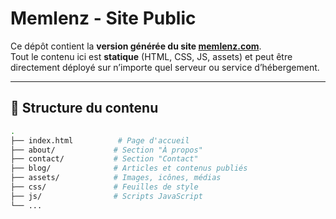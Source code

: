 # Memlenz - Site Public

Ce dépôt contient la **version générée du site [memlenz.com](https://memlenz.com)**.  
Tout le contenu ici est **statique** (HTML, CSS, JS, assets) et peut être directement déployé sur n’importe quel serveur ou service d’hébergement.

---

## 📂 Structure du contenu

```bash
.
├── index.html          # Page d'accueil
├── about/             # Section "À propos"
├── contact/           # Section "Contact"
├── blog/              # Articles et contenus publiés
├── assets/            # Images, icônes, médias
├── css/               # Feuilles de style
├── js/                # Scripts JavaScript
└── ...
